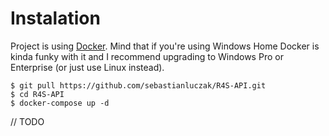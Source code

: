 # Instalation

Project is using [Docker](https://docs.docker.com/compose/install/). Mind that if you're using Windows Home Docker is kinda funky with it and I recommend upgrading to Windows Pro or Enterprise (or just use Linux instead).

```shell script
$ git pull https://github.com/sebastianluczak/R4S-API.git
$ cd R4S-API
$ docker-compose up -d
```

// TODO
